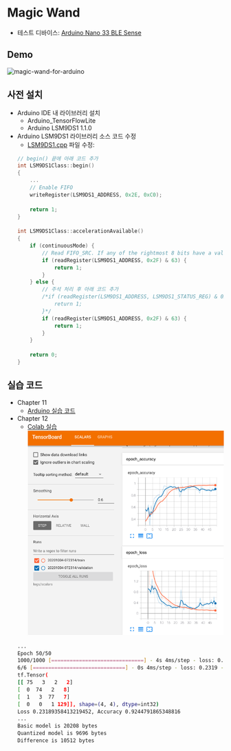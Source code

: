 # Magic Wand

- 테스트 디바이스: [Arduino Nano 33 BLE Sense](https://store.arduino.cc/usa/nano-33-ble-sense)

## Demo

<img src="magic-wand-arduino.jpg" alt="magic-wand-for-arduino" width="400"/>

## 사전 설치

- Arduino IDE 내 라이브러리 설치
    - Arduino_TensorFlowLite
    - Arduino LSM9DS1 1.1.0
- Arduino LSM9DS1 라이브러리 소스 코드 수정
    - [LSM9DS1.cpp](arduino/Arduino/libraries/Arduino_LSM9DS1/src/LSM9DS1.cpp) 파일 수정:
    ```cpp
    // begin() 끝에 아래 코드 추가
    int LSM9DS1Class::begin()
    {
        ...
        // Enable FIFO
        writeRegister(LSM9DS1_ADDRESS, 0x2E, 0xC0);

        return 1;
    }

    int LSM9DS1Class::accelerationAvailable()
    {
        if (continuousMode) {
            // Read FIFO_SRC. If any of the rightmost 8 bits have a value, there is data.
            if (readRegister(LSM9DS1_ADDRESS, 0x2F) & 63) {
                return 1;
            }
        } else {
            // 주석 처리 후 아래 코드 추가
            /*if (readRegister(LSM9DS1_ADDRESS, LSM9DS1_STATUS_REG) & 0x01) {
                return 1;
            }*/
            if (readRegister(LSM9DS1_ADDRESS, 0x2F) & 63) {
                return 1;
            }
        }

        return 0;
    }
    ```

## 실습 코드

- Chapter 11
    - [Arduino 실습 코드](arduino)
- Chapter 12
    - [Colab 실습](https://github.com/tensorflow/tensorflow/blob/master/tensorflow/lite/micro/examples/magic_wand/train/train_magic_wand_model.ipynb)
    ![magic-wand-colab-tensorboard](magic-wand-colab-tensorboard.png)
    ```bash
    ...
    Epoch 50/50
    1000/1000 [==============================] - 4s 4ms/step - loss: 0.1028 - accuracy: 0.9729 - val_loss: 0.2299 - val_accuracy: 0.9338
    6/6 [==============================] - 0s 4ms/step - loss: 0.2319 - accuracy: 0.9245
    tf.Tensor(
    [[ 75   3   2   2]
    [  0  74   2   8]
    [  1   3  77   7]
    [  0   0   1 129]], shape=(4, 4), dtype=int32)
    Loss 0.23189358413219452, Accuracy 0.9244791865348816
    ...
    Basic model is 20208 bytes
    Quantized model is 9696 bytes
    Difference is 10512 bytes
    ```